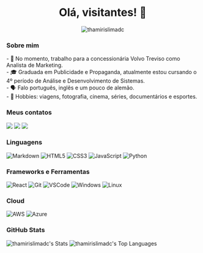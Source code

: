 <h1 align="center">Olá, visitantes! 👋</h1>
<p align="center"> <img src="https://komarev.com/ghpvc/?username=thamirislimadc&label=Profile%20views&color=0e75b6&style=flat" alt="thamirislimadc" /> </p>

<h3>Sobre mim</h3>
- 🔭 No momento, trabalho para a concessionária Volvo Treviso como Analista de Marketing. <br>
- 🎓 Graduada em Publicidade e Propaganda, atualmente estou cursando o 4º período de Análise e Desenvolvimento de Sistemas. <br>
- 🗣️ Falo português, inglês e um pouco de alemão. <br>
- 🎡 Hobbies: viagens, fotografia, cinema, séries, documentários e esportes. 

<h3>Meus contatos</h3>
<p>
<a href="https://www.linkedin.com/in/thamirislima" taget="_blank"><img src="https://img.shields.io/badge/LinkedIn-0077B5?style=for-the-badge&logo=linkedin" taget="_blank"></a>
<a href="https://instagram.com/thamirislimadc" target="_blank"><img src="https://img.shields.io/badge/-Instagram-%23E4405F?style=for-the-badge&logo=instagram&logoColor=white" target="_blank"></a>
<a href = "mailto:thamirislimadc@gmail.com"><img src="https://img.shields.io/badge/Gmail-333333?style=for-the-badge&logo=gmail&logoColor=red" target="_blank"></a>
</p>

<h3>Linguagens</h3>
<p align="left"><img alt="Markdown" src="https://img.shields.io/badge/Markdown-000000?style=for-the-badge&logo=markdown&logoColor=white"> <img alt="HTML5" src="https://img.shields.io/badge/HTML5-E34F26?style=for-the-badge&logo=html5&logoColor=white"> <img alt="CSS3" src="https://img.shields.io/badge/CSS3-1572B6?style=for-the-badge&logo=css3&logoColor=white"> <img alt="JavaScript" src="https://img.shields.io/badge/JavaScript-F7DF1E?style=for-the-badge&logo=javascript&logoColor=black"> <img alt="Python" src="https://img.shields.io/badge/python-3670A0?style=for-the-badge&logo=python&logoColor=ffdd54">

<h3>Frameworks e Ferramentas</h3>
<p align="left"> <img alt="React" src="https://img.shields.io/badge/React-20232A?style=for-the-badge&logo=react&logoColor=61DAFB"> <img alt="Git" src="https://img.shields.io/badge/GIT-E44C30?style=for-the-badge&logo=git&logoColor=white">
<img alt="VSCode" src="https://img.shields.io/badge/Vscode-007ACC?style=for-the-badge&logo=visual-studio-code&logoColor=white"> <img alt="Windows"src="https://img.shields.io/badge/Windows-017AD7?style=for-the-badge&logo=windows&logoColor=white"> <img alt="Linux" src="https://img.shields.io/badge/Linux-E34F26?style=for-the-badge&logo=linux&logoColor=black"> </p>

<h3>Cloud</h3>
<p align="left"> <img alt="AWS" src="https://img.shields.io/badge/Amazon_AWS-232F3E?style=for-the-badge&logo=amazon-aws&logoColor=white"> <img alt="Azure" src="https://img.shields.io/badge/Microsoft_Azure-0089D6?style=for-the-badge&logo=microsoft-azure&logoColor=white"> 

<h3>GitHub Stats</h3>

![thamirislimadc's Stats](https://github-readme-stats.vercel.app/api?username=thamirislimadc&theme=dracula&show_icons=true&hide_border=false&count_private=true)
![thamirislimadc's Top Languages](https://github-readme-stats.vercel.app/api/top-langs/?username=thamirislimadc&theme=dracula&show_icons=true&hide_border=false&layout=compact)
